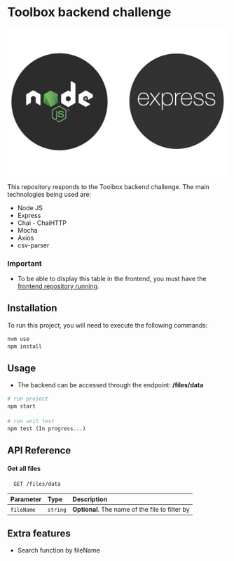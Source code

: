 # Toolbox backend challenge

<img src="src/assets/nodejs-express.jpg" alt="Node.js + Express JS">

This repository responds to the Toolbox backend challenge. The main technologies being used are:

- Node JS
- Express
- Chai - ChaiHTTP
- Mocha
- Axios
- csv-parser

### Important

- To be able to display this table in the frontend, you must have the [frontend repository running](https://github.com/mdominguez56/toolbox-frontend).

## Installation

To run this project, you will need to execute the following commands:

```bash
nvm use
npm install
```

## Usage

- The backend can be accessed through the endpoint: **/files/data**

```python
# run project
npm start

# run unit test
npm test (In progress...)
```

## API Reference

#### Get all files

```http
  GET /files/data
```

| Parameter  | Type     | Description                                     |
| :--------- | :------- | :---------------------------------------------- |
| `fileName` | `string` | **Optional**. The name of the file to filter by |

## Extra features

- Search function by fileName
